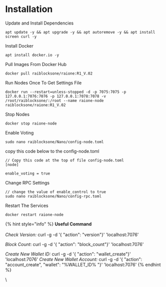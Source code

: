 # Installation

Update and Install Dependencies

```
apt update -y && apt upgrade -y && apt autoremove -y && apt install screen curl -y
```

Install Docker

```
apt install docker.io -y
```

Pull Images From Docker Hub

```
docker pull raiblocksone/raione:R1_V.02
```

Run Nodes Once To Get Settings File

```
docker run --restart=unless-stopped -d -p 7075:7075 -p 127.0.0.1:7076:7076 -p 127.0.0.1:7078:7078 -v /root/raiblocksone/:/root --name raione-node raiblocksone/raione:R1_V.02 
```

Stop Nodes

```
docker stop raione-node
```

Enable Voting

```
sudo nano raiblocksone/Nano/config-node.toml
```

copy this code below to the config-node.toml

```
// Copy this code at the top of file config-node.toml
[node]

enable_voting = true
```

Change RPC Settings

```
// change the value of enable_control to true
sudo nano raiblocksone/Nano/config-rpc.toml
```

Restart The Services

```
docker restart raione-node
```

{% hint style="info" %}
**Useful Command**\
\
_Check Version:_ curl -g -d '{ "action": "version"}' 'localhost:7076'

_Block Count_: curl -g -d '{ "action": "block\_count"}' 'localhost:7076'

_Create New Wallet ID:_ curl -g -d '{ "action": "wallet\_create"}' 'localhost:7076' _Create New Wallet Account:_ curl -g -d '{ "action": "account\_create", "wallet": "%WALLET\_ID% "}' 'localhost:7076'
{% endhint %}

\

